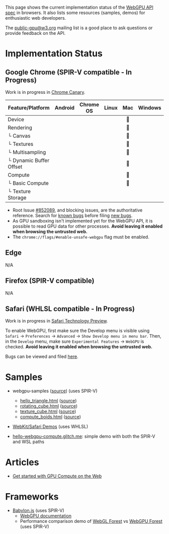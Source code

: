 This page shows the current implementation status of the [WebGPU API spec](https://gpuweb.github.io/gpuweb/) in browsers. It also lists some resources (samples, demos) for enthusiastic web developers.

The [public-gpu@w3.org](https://lists.w3.org/Archives/Public/public-gpu/) mailing list is a good place to ask questions or provide feedback on the API.

# Implementation Status

## Google Chrome (SPIR-V compatible - In Progress)

Work is in progress in [Chrome Canary](http://chrome.com/canary).

Feature/Platform          | Android  | Chrome OS | Linux | Mac | Windows |
------------------------- | :------: | :-------: | :---: | :-: | :-----: |
Device                    |          |           |       | 👷  |         |
Rendering                 |          |           |       | 👷  |         |
└ Canvas                  |          |           |       | 👷  |         |
└ Textures                |          |           |       | 👷  |         |
└ Multisampling           |          |           |       | 👷  |         |
└ Dynamic Buffer Offset   |          |           |       | 👷  |         |
Compute                   |          |           |       | 👷  |         |
└ Basic Compute           |          |           |       | 👷  |         |
└ Texture Storage         |          |           |       |     |         |

* Root Issue [#852089](https://bugs.chromium.org/p/chromium/issues/detail?id=852089), and blocking issues, are the authoritative reference. Search for [known bugs](https://bugs.chromium.org/p/chromium/issues/list?q=component:Blink%3EWebGPU) before filing [new bugs](https://bugs.chromium.org/p/chromium/issues/entry?components=Blink>WebGPU).
* As GPU sandboxing isn't implemented yet for the WebGPU API, it is possible to read GPU data for other processes. **Avoid leaving it enabled when browsing the untrusted web.**
* The `chrome://flags/#enable-unsafe-webgpu` flag must be enabled.

## Edge
N/A

## Firefox (SPIR-V compatible)
N/A

## Safari (WHLSL compatible - In Progress)

Work is in progress in [Safari Technology Preview](https://developer.apple.com/safari/technology-preview/).

To enable WebGPU, first make sure the Develop menu is visible using `Safari` → `Preferences` → `Advanced` → `Show Develop menu in menu bar`. Then, in the `Develop` menu, make sure `Experimental Features` → `WebGPU` is checked. **Avoid leaving it enabled when browsing the untrusted web.**

Bugs can be viewed and filed [here](https://bugs.webkit.org/buglist.cgi?bug_status=UNCONFIRMED&bug_status=NEW&bug_status=ASSIGNED&bug_status=REOPENED&component=WebGPU).

# Samples

* webgpu-samples ([source](https://github.com/austinEng/webgpu-samples)) (uses SPIR-V)
    * [hello_triangle.html](https://austineng.github.io/webgpu-samples/hello_triangle.html) ([source](https://github.com/austinEng/webgpu-samples/blob/master/hello_triangle.html))
    * [rotating_cube.html](https://austineng.github.io/webgpu-samples/rotating_cube.html) ([source](https://github.com/austinEng/webgpu-samples/blob/master/rotating_cube.html))
    * [texture_cube.html](https://austineng.github.io/webgpu-samples/textured_cube.html) ([source](https://github.com/austinEng/webgpu-samples/blob/master/textured_cube.html))
    * [compute_boids.html](https://austineng.github.io/webgpu-samples/compute_boids.html) ([source](https://github.com/austinEng/webgpu-samples/blob/master/compute_boids.html))

* [WebKit/Safari Demos](https://webkit.org/demos/webgpu) (uses WHLSL)

* [hello-webgpu-compute.glitch.me](https://hello-webgpu-compute.glitch.me): simple demo with both the SPIR-V and WSL paths

# Articles

* [Get started with GPU Compute on the Web](https://developers.google.com/web/updates/2019/08/get-started-with-gpu-compute-on-the-web)


# Frameworks

* [Babylon.js](https://www.babylonjs.com/) (uses SPIR-V)
  * [WebGPU documentation](https://doc.babylonjs.com/extensions/webgpu)
  * Performance comparison demo of [WebGL Forest](https://www.babylonjs.com/Demos/WebGPU/forestWebGL.html) vs [WebGPU Forest](https://www.babylonjs.com/Demos/WebGPU/forestWebGPU.html) (uses SPIR-V)